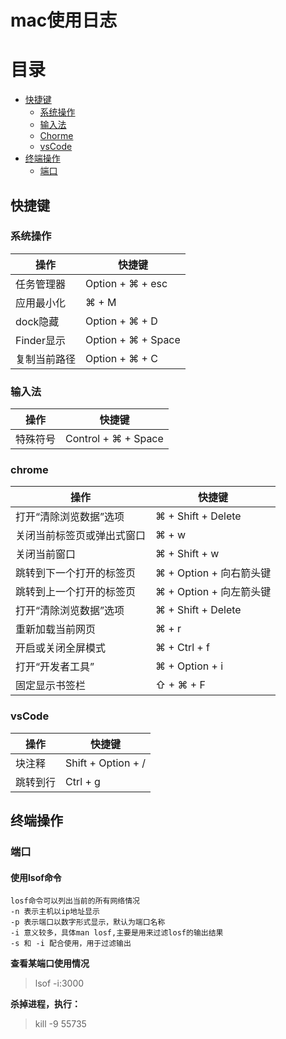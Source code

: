 # mac使用日志



# 目录

- [快捷键](#快捷键)
  - [系统操作](#系统操作)
  - [输入法](#输入法)
  - [Chorme](#chrome)
  - [vsCode](#vsCode)
- [终端操作](#终端操作)
  - [端口](端口)




## 快捷键

### 系统操作

| 操作       | 快捷键                |
| -------- | ------------------ |
| 任务管理器    | Option + ⌘  + esc  |
| 应用最小化    | ⌘ + M              |
| dock隐藏   | Option + ⌘ + D     |
| Finder显示 | Option + ⌘ + Space |
| 复制当前路径   | Option + ⌘ + C     |



### 输入法

| 操作   | 快捷键                 |
| ---- | ------------------- |
| 特殊符号 | Control + ⌘ + Space |





### chrome

| 操作            | 快捷键                |
| ------------- | ------------------ |
| 打开“清除浏览数据”选项  | ⌘ + Shift + Delete |
| 关闭当前标签页或弹出式窗口 | ⌘ + w              |
| 关闭当前窗口        | ⌘ + Shift + w      |
| 跳转到下一个打开的标签页  | ⌘ + Option + 向右箭头键 |
| 跳转到上一个打开的标签页  | ⌘ + Option + 向左箭头键 |
| 打开“清除浏览数据”选项  | ⌘ + Shift + Delete |
| 重新加载当前网页      | ⌘ + r              |
| 开启或关闭全屏模式     | ⌘ + Ctrl + f       |
| 打开“开发者工具”     | ⌘ + Option + i     |
| 固定显示书签栏       | ⇧ + ⌘ + F          |





### vsCode

| 操作   | 快捷键                |
| ---- | ------------------ |
| 块注释  | Shift + Option + / |
| 跳转到行 | Ctrl + g           |





## 终端操作

### 端口

#### 使用lsof命令

```
losf命令可以列出当前的所有网络情况
-n 表示主机以ip地址显示
-p 表示端口以数字形式显示，默认为端口名称
-i 意义较多，具体man losf,主要是用来过滤losf的输出结果
-s 和 -i 配合使用，用于过滤输出
```



**查看某端口使用情况**

> lsof -i:3000



**杀掉进程，执行：**

> kill -9 55735





